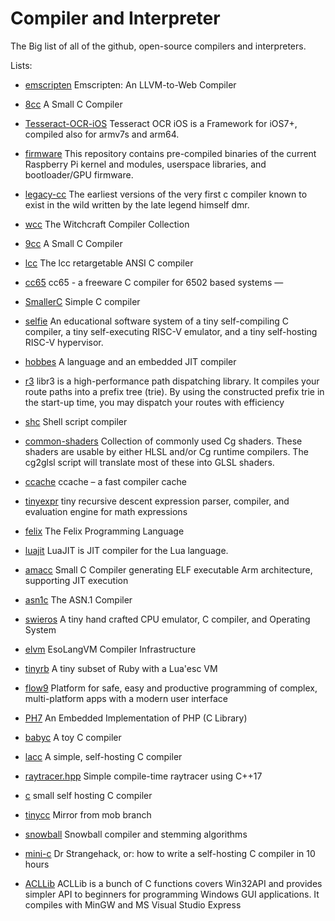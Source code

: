 # Compiler and Interpreter

The Big list of all of the github, open-source compilers and interpreters.

Lists:

- [emscripten](https://api.github.com/repos/emscripten-core/emscripten)
Emscripten: An LLVM-to-Web Compiler

- [8cc](https://api.github.com/repos/rui314/8cc)
A Small C Compiler

- [Tesseract-OCR-iOS](https://api.github.com/repos/gali8/Tesseract-OCR-iOS)
Tesseract OCR iOS is a Framework for iOS7+, compiled also for armv7s and arm64.

- [firmware](https://api.github.com/repos/raspberrypi/firmware)
This repository contains pre-compiled binaries of the current Raspberry Pi  kernel and modules, userspace libraries, and bootloader/GPU firmware.

- [legacy-cc](https://api.github.com/repos/mortdeus/legacy-cc)
The earliest versions of the very first c compiler known to exist in the wild written by the late legend himself dmr. 

- [wcc](https://api.github.com/repos/endrazine/wcc)
The Witchcraft Compiler Collection

- [9cc](https://api.github.com/repos/rui314/9cc)
A Small C Compiler

- [lcc](https://api.github.com/repos/drh/lcc)
The lcc retargetable ANSI C compiler

- [cc65](https://api.github.com/repos/cc65/cc65)
cc65 - a freeware C compiler for 6502 based systems —

- [SmallerC](https://api.github.com/repos/alexfru/SmallerC)
Simple C compiler

- [selfie](https://api.github.com/repos/cksystemsteaching/selfie)
An educational software system of a tiny self-compiling C compiler, a tiny self-executing RISC-V emulator, and a tiny self-hosting RISC-V hypervisor.

- [hobbes](https://api.github.com/repos/Morgan-Stanley/hobbes)
A language and an embedded JIT compiler

- [r3](https://api.github.com/repos/c9s/r3)
libr3 is a high-performance path dispatching library. It compiles your route paths into a prefix tree (trie). By using the constructed prefix trie in the start-up time, you may dispatch your routes with efficiency

- [shc](https://api.github.com/repos/neurobin/shc)
Shell script compiler

- [common-shaders](https://api.github.com/repos/libretro/common-shaders)
Collection of commonly used Cg shaders. These shaders are usable by either HLSL and/or Cg runtime compilers. The cg2glsl script will translate most of these into GLSL shaders.

- [ccache](https://api.github.com/repos/ccache/ccache)
ccache – a fast compiler cache

- [tinyexpr](https://api.github.com/repos/codeplea/tinyexpr)
tiny recursive descent expression parser, compiler, and evaluation engine for math expressions

- [felix](https://api.github.com/repos/felix-lang/felix)
The Felix Programming Language

- [luajit](https://api.github.com/repos/LuaDist/luajit)
LuaJIT is JIT compiler for the Lua language.

- [amacc](https://api.github.com/repos/jserv/amacc)
Small C Compiler generating ELF executable Arm architecture, supporting JIT execution

- [asn1c](https://api.github.com/repos/vlm/asn1c)
The ASN.1 Compiler

- [swieros](https://api.github.com/repos/rswier/swieros)
A tiny hand crafted CPU emulator, C compiler, and Operating System

- [elvm](https://api.github.com/repos/shinh/elvm)
EsoLangVM Compiler Infrastructure

- [tinyrb](https://api.github.com/repos/macournoyer/tinyrb)
A tiny subset of Ruby with a Lua'esc VM

- [flow9](https://api.github.com/repos/area9innovation/flow9)
Platform for safe, easy and productive programming of complex, multi-platform apps with a modern user interface

- [PH7](https://api.github.com/repos/symisc/PH7)
An Embedded Implementation of PHP (C Library)

- [babyc](https://api.github.com/repos/Wilfred/babyc)
A toy C compiler

- [lacc](https://api.github.com/repos/larmel/lacc)
A simple, self-hosting C compiler

- [raytracer.hpp](https://api.github.com/repos/tcbrindle/raytracer.hpp)
Simple compile-time raytracer using C++17

- [c](https://api.github.com/repos/andrewchambers/c)
small self hosting C compiler

- [tinycc](https://api.github.com/repos/TinyCC/tinycc)
Mirror from mob branch

- [snowball](https://api.github.com/repos/snowballstem/snowball)
Snowball compiler and stemming algorithms

- [mini-c](https://api.github.com/repos/Fedjmike/mini-c)
Dr Strangehack, or: how to write a self-hosting C compiler in 10 hours

- [ACLLib](https://api.github.com/repos/wengkai/ACLLib)
ACLLib is a bunch of C functions covers Win32API and provides simpler API to beginners for programming Windows GUI applications. It compiles with MinGW and MS Visual Studio Express
